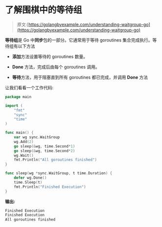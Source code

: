 # 了解围棋中的等待组

> 原文:[https://golangbyexample.com/understanding-waitgroup-go](https://golangbyexample.com/understanding-waitgroup-go)

**等待组**是 Go 中**同步**包的一部分。它通常用于等待 goroutines 集合完成执行。等待组有以下方法

*   **添加**方法设置等待的 goroutines 数量。

*   **Done** 方法，完成后由每个 goroutines 调用。

*   **等待**方法，用于阻塞直到所有 goroutines 都已完成，并调用 **Done** 方法

让我们看看一个工作代码:

```go
package main

import (
    "fmt"
    "sync"
    "time"
)

func main() {
    var wg sync.WaitGroup
    wg.Add(2)
    go sleep(&wg, time.Second*1)
    go sleep(&wg, time.Second*2)
    wg.Wait()
    fmt.Println("All goroutines finished")
}

func sleep(wg *sync.WaitGroup, t time.Duration) {
    defer wg.Done()
    time.Sleep(t)
    fmt.Println("Finished Execution")
}
```

**输出:**

```go
Finished Execution
Finished Execution
All goroutines finished
```
